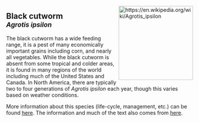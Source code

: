 <img 
title="https://en.wikipedia.org/wiki/Agrotis_ipsilon"
src="https://upload.wikimedia.org/wikipedia/commons/c/c3/Agrotis_ipsilon_aneituma.jpg" 
height="200"
class="center"
align="right">

## Black cutworm <br><sup>*Agrotis ipsilon*</sup>

The black cutworm has a wide feeding range, it is a pest of many economically important grains including corn, and nearly all vegetables. While the black cutworm is absent from some tropical and colder areas, it is found in many regions of the world including much of the United States and Canada. In North America, there are typically two to four generations of _Agrotis ipsilon_ each year, though this varies based on weather conditions. 

More information about this species (life-cycle, management, etc.) can be found [here](http://entnemdept.ufl.edu/creatures/veg/aphid/melon_aphid.htm). The information and much of the text also comes from [here](http://entnemdept.ufl.edu/creatures/veg/aphid/melon_aphid.htm).

<!--stackedit_data:
eyJoaXN0b3J5IjpbMTYxNzk4MzEzNywxODQ0NTA1MDE5LC0yMD
gyNzUzNzI0LDE0Nzk4NzcwNTksLTYwODAxODE1MF19
-->